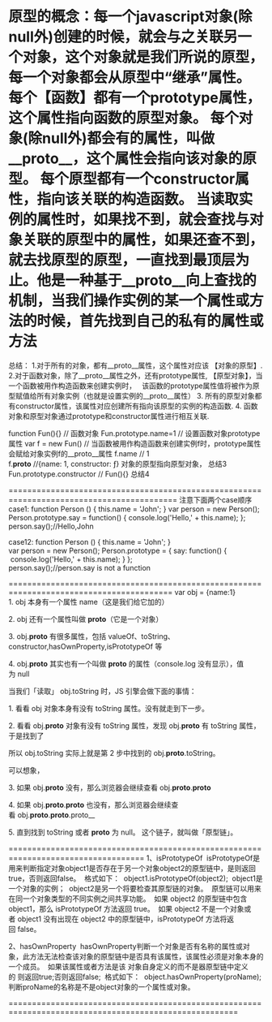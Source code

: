 原型的概念：每一个javascript对象(除null外)创建的时候，就会与之关联另一个对象，这个对象就是我们所说的原型，每一个对象都会从原型中“继承”属性。
每个【函数】都有一个prototype属性，这个属性指向函数的原型对象。
每个对象(除null外)都会有的属性，叫做__proto__，这个属性会指向该对象的原型。
每个原型都有一个constructor属性，指向该关联的构造函数。
当读取实例的属性时，如果找不到，就会查找与对象关联的原型中的属性，如果还查不到，就去找原型的原型，一直找到最顶层为止。他是一种基于__proto__向上查找的机制，当我们操作实例的某一个属性或方法的时候，首先找到自己的私有的属性或方法
=====================================================================
总结：
1.对于所有的对象，都有__proto__属性，这个属性对应该 【对象的原型】.
2.对于函数对象，除了__proto__属性之外，还有prototype属性, 【原型对象】，当一个函数被用作构造函数来创建实例时，
  该函数的prototype属性值将被作为原型赋值给所有对象实例（也就是设置实例的__proto__属性）
3. 所有的原型对象都有constructor属性，该属性对应创建所有指向该原型的实例的构造函数.
4. 函数对象和原型对象通过prototype和constructor属性进行相互关联.

function Fun(){} // 函数对象
Fun.prototype.name=1 // 设置函数对象prototype属性
var f = new Fun() // 当函数被用作构造函数来创建实例f时，prototype属性会赋给对象实例f的__proto__属性
f.name // 1
f.__proto__ //{name: 1, constructor: ƒ} 对象的原型指向原型对象， 总结3
Fun.prototype.constructor // Fun(){} 总结4

==========================================================================================
注意下面两个case顺序
case1:
function Person () {
this.name = 'John';
}
var person = new Person();
Person.prototype.say = function() {
console.log('Hello,' + this.name);
};
person.say();//Hello,John

case12:
function Person () {
this.name = 'John';
}
var person = new Person();
Person.prototype = {
say: function() {
 console.log('Hello,' + this.name);
}
};
person.say();//person.say is not a function


=========================================================================================
var obj = {name:1} 
1. obj 本身有一个属性 name（这是我们给它加的）

2. obj 还有一个属性叫做 __proto__（它是一个对象）

3. obj.__proto__ 有很多属性，包括 valueOf、toString、constructor,hasOwnProperty,isPrototypeOf 等

4. obj.__proto__ 其实也有一个叫做 __proto__ 的属性（console.log 没有显示），值为 null


当我们「读取」 obj.toString 时，JS 引擎会做下面的事情：

1. 看看 obj 对象本身有没有 toString 属性。没有就走到下一步。

2. 看看 obj.__proto__ 对象有没有 toString 属性，发现 obj.__proto__ 有 toString 属性，于是找到了

所以 obj.toString 实际上就是第 2 步中找到的 obj.__proto__.toString。

可以想象，

3. 如果 obj.__proto__ 没有，那么浏览器会继续查看 obj.__proto__.__proto__

4. 如果 obj.__proto__.__proto__ 也没有，那么浏览器会继续查看 obj.__proto__.__proto__.proto__

5. 直到找到 toString 或者 __proto__ 为 null。
这个链子，就叫做「原型链」。

===================================================================================
1、isPrototypeOf 
isPrototypeOf是用来判断指定对象object1是否存在于另一个对象object2的原型链中，是则返回true，否则返回false。 
格式如下： 
object1.isPrototypeOf(object2); 
object1是一个对象的实例； 
object2是另一个将要检查其原型链的对象。 
原型链可以用来在同一个对象类型的不同实例之间共享功能。 
如果 object2 的原型链中包含object1，那么 isPrototypeOf 方法返回 true。 
如果 object2 不是一个对象或者 object1 没有出现在 object2 中的原型链中，isPrototypeOf 方法将返回 false。 

2、hasOwnProperty 
hasOwnProperty判断一个对象是否有名称的属性或对象，此方法无法检查该对象的原型链中是否具有该属性，该属性必须是对象本身的一个成员。 
如果该属性或者方法是该 对象自身定义的而不是器原型链中定义的 则返回true;否则返回false; 
格式如下： 
object.hasOwnProperty(proName); 
判断proName的名称是不是object对象的一个属性或对象。

=======================================================================================================
